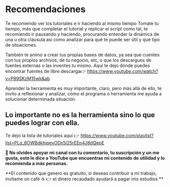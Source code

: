 # Recomendaciones

Te recomiendo ver los tutoriales e ir haciendo al mismo tiempo
Tomate tu tiempo, más que completar el tutorial y replicar el script como tal, te recomiendo ir pausando y haciendo, procurando entender la dinámica de una u otra cláusula así como analizar para qué te puede ser útil y qué tipo de situaciones.

También te animo a crear tus propias bases de datos, ya sea que cuentes con tus propios archivos, de tu negocio, etc, o que los descargues de fuentes externas o las inventes tu mismo. Aquí te dejo dónde puedes encontrar fuentes de libre descarga👉 https://www.youtube.com/watch?v=P89SKzM15wk&ab 

Aprender la herramienta es muy importante, claro, pero más allá de ello, te invito a reflexionar y analizar, cómo el programa o herramienta me ayuda a solucionar determinada situación.

## Lo importante no es la herramienta sino lo que puedes lograr con ella.

Te dejo la lista de tutoriales aquí 👉 https://www.youtube.com/playlist?list=PLq_6OWBdkhjpevODx5l25rEEp4J8dQepE

**🔴 No olvides apoyar mi canal con tu comentario, tu suscripción y un me gusta, esto le dice a YouTube que encuentras mi contenido de utilidad y lo recomienda a más personas.**

**El contenido que genero es gratuito, si deseas contribuir a mi trabajo, invítame un café ☕ 👉
el dinero recaudado ayudará a pagar mis estudios
 ** 
